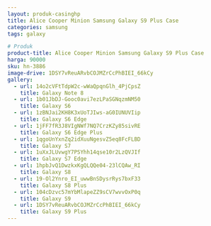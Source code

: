 ```yaml
---
layout: produk-casinghp
title: Alice Cooper Minion Samsung Galaxy S9 Plus Case
categories: samsung
tags: galaxy

# Produk
product-title: Alice Cooper Minion Samsung Galaxy S9 Plus Case
harga: 90000
sku: hn-3886
image-drive: 1DSY7vReuARvbCOJMZrCcPhBIEI_66kCy
gallery:
  - url: 14o2cVFtTdpW2c-wWaQpqnGlh_4PjCpsZ
    title: Galaxy Note 8
  - url: 1b01JbDJ-Gooc0avi7ezLPaSGNqzmNM50
    title: Galaxy S6
  - url: 1zBNJai2KH8K3xUoTJIws-aG0IUNUVIip
    title: Galaxy S6 Edge
  - url: 1jFF7fR3J8VIgNWf7NQ7CrzKZy85sivRE
    title: Galaxy S6 Edge Plus
  - url: 1qgoUnYxnZq2idXuuNgesvZ5eq8FcFLBD
    title: Galaxy S7
  - url: 1uXxJLUvwgY7PSYhh14qse10r2LzQVJIf
    title: Galaxy S7 Edge
  - url: 1hpbJvQ1DwzkxKgQLQQe04-23lCQAw_RI
    title: Galaxy S8
  - url: 19-Ol2Ynro_EI_uwwBnSDysrRys7bxF33
    title: Galaxy S8 Plus
  - url: 104cDzvc57mYbMlapeZZ9sCV7wvvOxP0q
    title: Galaxy S9
  - url: 1DSY7vReuARvbCOJMZrCcPhBIEI_66kCy
    title: Galaxy S9 Plus
---
```

